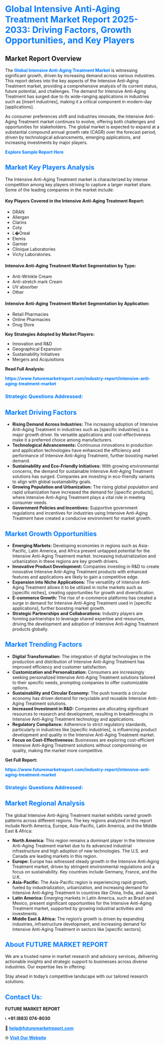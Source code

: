 <h1 style="color: #007BFF;">Global Intensive Anti-Aging Treatment Market Report 2025-2033: Driving Factors, Growth Opportunities, and Key Players</h1>

<section id="overview">
<h2>Market Report Overview</h2>
<p>The <a href="https://www.futuremarketreport.com/industry-report/intensive-anti-aging-treatment-market" style="color: #007BFF; text-decoration: none;"><strong>Global Intensive Anti-Aging Treatment Market</strong></a> is witnessing significant growth, driven by increasing demand across various industries. This report delves into the key aspects of the Intensive Anti-Aging Treatment market, providing a comprehensive analysis of its current status, future potential, and challenges. The demand for Intensive Anti-Aging Treatment has surged due to its wide-ranging applications in industries such as [insert industries], making it a critical component in modern-day [applications].</p>
<p>As consumer preferences shift and industries innovate, the Intensive Anti-Aging Treatment market continues to evolve, offering both challenges and opportunities for stakeholders. The global market is expected to expand at a substantial compound annual growth rate (CAGR) over the forecast period, driven by technological advancements, emerging applications, and increasing investments by major players.</p>
</section>

<section id="overview">
<p><a href="https://www.futuremarketreport.com/request-sample/reportId=46604" style="color: #007BFF; text-decoration: none;"><strong>Explore Sample Report Here</strong></a></p>
</section>

<section id="key-players">
<h2 style="color: #007BFF;">Market Key Players Analysis</h2>
<p>The Intensive Anti-Aging Treatment market is characterized by intense competition among key players striving to capture a larger market share. Some of the leading companies in the market include:</p>
<h4>Key Players Covered in the Intensive Anti-Aging Treatment Report:</h4>
<ul><li>DRAN</li><li>Allergan</li><li>Clarins</li><li>Coty</li><li>L�Oreal</li><li>Elemis</li><li>Garnier</li><li>Clinique Laboratories</li><li>Vichy Laboratories.</li></ul>
<h4>Intensive Anti-Aging Treatment Market Segmentation by Type:</h4>
<ul><li>Anti-Wrinkle Cream</li><li>Anti-stretch mark Cream</li><li>UV absorber</li><li>Other</li></ul>

<h4>Intensive Anti-Aging Treatment Market Segmentation by Application:</h4>
<ul><li>Retail Pharmacies</li><li>Online Pharmacies</li><li>Drug Store</li></ul>
<p><strong>Key Strategies Adopted by Market Players:</strong></p>
<ul>
<li>Innovation and R&D</li>
<li>Geographical Expansion</li>
<li>Sustainability Initiatives</li>
<li>Mergers and Acquisitions</li>
</ul>
</section>

<section>
<p><strong>Read Full Analysis: </strong></p><a href="https://www.futuremarketreport.com/industry-report/intensive-anti-aging-treatment-market" style="color: #007BFF; text-decoration: none;"><strong>https://www.futuremarketreport.com/industry-report/intensive-anti-aging-treatment-market</strong></a>
<h3 style="color: #007BFF;">Strategic Questions Addressed:</h3>
</section>

<section id="driving-factors">
<h2 style="color: #007BFF;">Market Driving Factors</h2>
<ul>
<li><strong>Rising Demand Across Industries:</strong> The increasing adoption of Intensive Anti-Aging Treatment in industries such as [specific industries] is a major growth driver. Its versatile applications and cost-effectiveness make it a preferred choice among manufacturers.</li>
<li><strong>Technological Advancements:</strong> Continuous innovations in production and application technologies have enhanced the efficiency and performance of Intensive Anti-Aging Treatment, further boosting market demand.</li>
<li><strong>Sustainability and Eco-Friendly Initiatives:</strong> With growing environmental concerns, the demand for sustainable Intensive Anti-Aging Treatment solutions has surged. Companies are investing in eco-friendly variants to align with global sustainability goals.</li>
<li><strong>Growing Population and Urbanization:</strong> The rising global population and rapid urbanization have increased the demand for [specific products], where Intensive Anti-Aging Treatment plays a vital role in meeting consumer needs.</li>
<li><strong>Government Policies and Incentives:</strong> Supportive government regulations and incentives for industries using Intensive Anti-Aging Treatment have created a conducive environment for market growth.</li>
</ul>
</section>

<section id="growth-opportunities">
<h2 style="color: #007BFF;">Market Growth Opportunities</h2>
<ul>
<li><strong>Emerging Markets:</strong> Developing economies in regions such as Asia-Pacific, Latin America, and Africa present untapped potential for the Intensive Anti-Aging Treatment market. Increasing industrialization and urbanization in these regions are key growth drivers.</li>
<li><strong>Innovative Product Development:</strong> Companies investing in R&D to create innovative Intensive Anti-Aging Treatment products with enhanced features and applications are likely to gain a competitive edge.</li>
<li><strong>Expansion into Niche Applications:</strong> The versatility of Intensive Anti-Aging Treatment allows it to be utilized in niche markets such as [specific niches], creating opportunities for growth and diversification.</li>
<li><strong>E-commerce Growth:</strong> The rise of e-commerce platforms has created a surge in demand for Intensive Anti-Aging Treatment used in [specific applications], further boosting market growth.</li>
<li><strong>Strategic Partnerships and Collaborations:</strong> Industry players are forming partnerships to leverage shared expertise and resources, driving the development and adoption of Intensive Anti-Aging Treatment products globally.</li>
</ul>
</section>

<section id="trending-factors">
<h2 style="color: #007BFF;">Market Trending Factors</h2>
<ul>
<li><strong>Digital Transformation:</strong> The integration of digital technologies in the production and distribution of Intensive Anti-Aging Treatment has improved efficiency and customer satisfaction.</li>
<li><strong>Customization and Personalization:</strong> Consumers are increasingly seeking personalized Intensive Anti-Aging Treatment solutions tailored to their specific needs, prompting companies to offer customizable options.</li>
<li><strong>Sustainability and Circular Economy:</strong> The push towards a circular economy has driven demand for recyclable and reusable Intensive Anti-Aging Treatment solutions.</li>
<li><strong>Increased Investment in R&D:</strong> Companies are allocating significant resources to research and development, resulting in breakthroughs in Intensive Anti-Aging Treatment technology and applications.</li>
<li><strong>Regulatory Compliance:</strong> Adherence to strict regulatory standards, particularly in industries like [specific industries], is influencing product development and quality in the Intensive Anti-Aging Treatment market.</li>
<li><strong>Focus on Cost-Effectiveness:</strong> Businesses are exploring cost-efficient Intensive Anti-Aging Treatment solutions without compromising on quality, making the market more competitive.</li>
</ul>
</section>

<section>
<p><strong>Get Full Report: </strong></p><a href="https://www.futuremarketreport.com/industry-report/intensive-anti-aging-treatment-market" style="color: #007BFF; text-decoration: none;"><strong>https://www.futuremarketreport.com/industry-report/intensive-anti-aging-treatment-market</strong></a>
<h3 style="color: #007BFF;">Strategic Questions Addressed:</h3>
</section>


<section id="regional-analysis">
<h2 style="color: #007BFF;">Market Regional Analysis</h2>
<p>The global Intensive Anti-Aging Treatment market exhibits varied growth patterns across different regions. The key regions analyzed in this report include North America, Europe, Asia-Pacific, Latin America, and the Middle East & Africa:</p>
<ul>
<li><strong>North America:</strong> This region remains a dominant player in the Intensive Anti-Aging Treatment market due to its advanced industrial infrastructure and high adoption of new technologies. The U.S. and Canada are leading markets in this region.</li>
<li><strong>Europe:</strong> Europe has witnessed steady growth in the Intensive Anti-Aging Treatment market, driven by stringent environmental regulations and a focus on sustainability. Key countries include Germany, France, and the U.K.</li>
<li><strong>Asia-Pacific:</strong> The Asia-Pacific region is experiencing rapid growth, fueled by industrialization, urbanization, and increasing demand for Intensive Anti-Aging Treatment in countries like China, India, and Japan.</li>
<li><strong>Latin America:</strong> Emerging markets in Latin America, such as Brazil and Mexico, present significant opportunities for the Intensive Anti-Aging Treatment market, supported by growing industrial activities and investments.</li>
<li><strong>Middle East & Africa:</strong> The region’s growth is driven by expanding industries, infrastructure development, and increasing demand for Intensive Anti-Aging Treatment in sectors like [specific sectors].</li>
</ul>
</section>

<footer>
<h2 style="color: #007BFF;">About FUTURE MARKET REPORT</h2>
<p>We are a trusted name in market research and advisory services, delivering actionable insights and strategic support to businesses across diverse industries. Our expertise lies in offering:</p>

<p>Stay ahead in today’s competitive landscape with our tailored research solutions.</p>

<h2 style="color: #007BFF;">Contact Us:</h2>
<p><strong>FUTURE MARKET REPORT</strong></p>
<p>📞 <strong>+91 (883) 074-8030</strong></p>
<p>📧 <strong><a href="mailto:help@futuremarketreport.com" style="color: #007BFF;">help@futuremarketreport.com</a></strong></p>
<p>🌐 <strong><a href="https://www.futuremarketreport.com/" style="color: #007BFF;">Visit Our Website</a></strong></p>
</footer>
